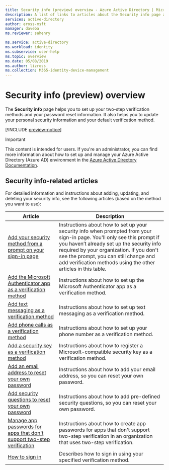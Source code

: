 ```yaml
---
title: Security info (preview) overview - Azure Active Directory | Microsoft Docs
description: A list of links to articles about the Security info page and feature.
services: active-directory
author: eross-msft
manager: daveba
ms.reviewer: sahenry

ms.service: active-directory
ms.workload: identity
ms.subservice: user-help
ms.topic: overview
ms.date: 05/08/2019
ms.author: lizross
ms.collection: M365-identity-device-management
---
```


# Security info (preview) overview

The **Security info** page helps you to set up your two-step verification methods and your password reset information. It also helps you to update your personal security information and your default verification method.

[!INCLUDE [preview-notice](../../../includes/active-directory-end-user-preview-notice-security-info.md)]

>[!Important]
>This content is intended for users. If you're an administrator, you can find more information about how to set up and manage your Azure Active Directory (Azure AD) environment in the [Azure Active Directory Documentation](https://docs.microsoft.com/azure/active-directory).

## Security info-related articles

For detailed information and instructions about adding, updating, and deleting your security info, see the following articles (based on the method you want to use):

| Article | Description |
| ------ | ------------ |
| [Add your security method from a prompt on your sign-in page](security-info-setup-signin.md) | Instructions about how to set up your security info when prompted from your sign-in page. You'll only see this prompt if you haven’t already set up the security info required by your organization. If you don't see the prompt, you can still change and add verification methods using the other articles in this table. |
| [Add the Microsoft Authenticator app as a verification method](security-info-setup-auth-app.md) | Instructions about how to set up the Microsoft Authenticator app as a verification method. |
| [Add text messaging as a verification method](security-info-setup-text-msg.md) | Instructions about how to set up text messaging as a verification method. |
| [Add phone calls as a verification method](security-info-setup-phone-number.md) | Instructions about how to set up your phone number as a verification method. |
| [Add a security key as a verification method](security-info-setup-security-key.md) | Instructions about how to register a Microsoft-compatible security key as a verification method. |
| [Add an email address to reset your own password](security-info-setup-email.md) | Instructions about how to add your email address, so you can reset your own password. |
| [Add security questions to reset your own password](security-info-setup-questions.md) | Instructions about how to add pre-defined security questions, so you can reset your own password. |
| [Manage app passwords for apps that don't support two-step verification](security-info-app-passwords.md) | Instructions about how to create app passwords for apps that don't support two-step verification in an organization that uses two-step verification. |
| [How to sign in](user-help-sign-in.md) |Describes how to sign in using your specified verification method. |
